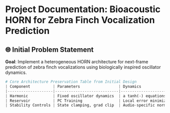# Project Documentation: Bioacoustic HORN for Zebra Finch Vocalization Prediction

## 🌐 Initial Problem Statement
**Goal**: Implement a heterogeneous HORN architecture for next-frame prediction of zebra finch vocalizations using biologically inspired oscillator dynamics.

```python
# Core Architecture Preservation Table from Initial Design
| Component          | Parameters                 | Dynamics                  | Status      |
|--------------------|----------------------------|---------------------------|-------------|
| Harmonic           | Fixed oscillator dynamics  | a tanh(-) equations       | Identical   |
| Reservoir          | PC Training                | Local error minimization  | Enhanced    |
| Stability Controls | State clamping, grad clip  | Audio-specific norms      | Non-trainable |
